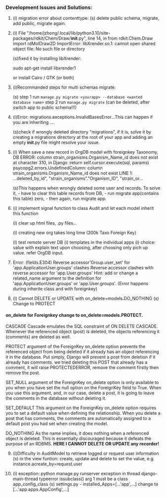 ### Development Issues and Solutions:

1. (i) migration error about contenttype:
   (s) delete public schema, migrate, add public, migrate again.

2. (i) File "/home/jzhong/.local/lib/python3.10/site-packages/rdkit/Chem/Draw/**init**.py", line 14, in <module>
   from rdkit.Chem.Draw import rdMolDraw2D
   ImportError: libXrender.so.1: cannot open shared object file: No such file or directory

   (s)fixed it by installing libXrender:

   sudo apt-get install libxrender1
   
   or install Cairo / GTK (or both)

3. (i)Recommanded steps for multi schemas migrate:

   (s)
   step 1 run `manage.py migrate <yourapp> --database <wanted database name>`
   step 2 run `manage.py migrate` (can be deleted, after switch app to public schema!!!)

4. (i)Error: migrations.exceptions.InvalidBasesError...This can happen if you are inheriting ....

   (s)check if wrongly deleted directory "migrations", if it is, solve it by creating a migrations directory at the root of your app and adding an empty **init**.py file might resolve your issue.

5. (i) When save a new record in OrgDB model with foreignkey Taxonomy, DB ERROR: column strain_organisms.Organism_Name_id does not exist at character 310, in Django :return self.cursor.execute(sql, params)
   psycopg2.errors.UndefinedColumn: column strain_organisms.Organism_Name_id does not exist
   LINE 1: ...deleted_by_id", "strain_organisms"."Organism_ID", "strain_or...

   (s)This happens when wrongly deleted some user and records. To solve it, - have to clear this table records from DB, - run migrate app(contains this table) zero, - then again, run migrate app.


6. (i) implement signal function to class Audit  and let each model inherit this function

   (i) clear up html files, .py files...

   (i) creating new org takes long time (200k Taxo Foreign Key)

   (i) test remote server DB
   (i) templates in the individual apps
   (i) choice: value with explain text upon choosing, after choosing only pich up value. refer OrgDB input. 

7. Error: (fields.E304) Reverse accessor'Group.user_set' for 'app.ApplicationUser.groups' clashes Reverse accessor clashes with reverse accessor for 'app.User.groups' 
Hint: add or change a related_name argument to the definition for 'app.ApplicationUser.groups' or 'app.User.groups'.
(Error happens during inherite class and with foreignkey)


8. (i) Cannot DELETE or UPDATE with on_delete=models.DO_NOTHING
   (s) Change to PROTECT

#### on_delete for Foreignkey change to on_delete=models.PROTECT.
CASCADE
Cascade emulates the SQL constraint of ON DELETE CASCADE. Whenever the referenced object (post) is deleted, the objects referencing it (comments) are deleted as well. 

PROTECT argument of the ForeignKey on_delete option prevents the referenced object from being deleted if it already has an object referencing it in the database. Put simply, Django will prevent a post from deletion if it already has comments. we tried deleting this POST that already has a comment, it will raise PROTECTEDERROR, remove the comment firstly then remove the post.

SET_NULL argument of the ForeignKey on_delete option is only available to you when you have set the null option on the ForeignKey field to True. When you use this argument, and, in our case, delete a post, it is going to leave the comments in the database without deleting it.

SET_DEFAULT
This argument on the ForeignKey on_delete option requires you to set a default value when defining the relationship. When you delete a post that has comments, the comments are automatically assigned to a default post you had set when creating the model.

DO_NOTHING
As the name implies, it does nothing when a referenced object is deleted. This is essentially discouraged because it defeats the purpose of an RDBMS. <b> HERE I CANNOT DELETE OR UPDATE any recorder!</b>

9. (i)Difficulty in AuditModel to retrieve logged or request user information
(s) in the view funtion: create, update and delete to set the value, e.g. instance.acreate_by=request.user 

10. (i) exception: python manage.py runserver exception in thread django-main-thread typeerror issubclass() arg 1 must be a class app_config_class
     (s) settings.py - installed_Apps=[...'app',...] change to [...'app.apps.AppConfig',...]


